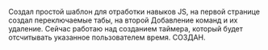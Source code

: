 Создал простой шаблон для отработки навыков JS, на первой странице создал переключаемые табы, на второй Добавление команд и их удаление.
Сейчас работаю над созданием таймера, который будет отсчитывать указанное пользователем время. СОЗДАН.
